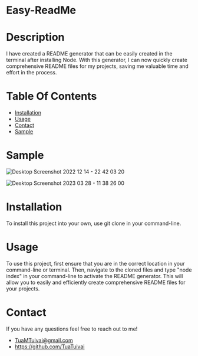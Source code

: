 # Easy-ReadMe

# Description

I have created a README generator that can be easily created in the terminal after installing Node. With this generator, I can now quickly create comprehensive README files for my projects, saving me valuable time and effort in the process.

# Table Of Contents
- [Installation](#installation)
- [Usage](#usage)
- [Contact](#contact)
- [Sample](#sample)


# Sample

![Desktop Screenshot 2022 12 14 - 22 42 03 20](https://user-images.githubusercontent.com/110849412/207792027-f8d652ba-6725-4d45-b3f4-b240b213efe1.png)

![Desktop Screenshot 2023 03 28 - 11 38 26 00](https://user-images.githubusercontent.com/110849412/228336986-9c392d76-1e7f-4858-8710-3ac5e93ecd3a.png)

# Installation

To install this project into your own, use git clone in your command-line.

# Usage

To use this project, first ensure that you are in the correct location in your command-line or terminal. Then, navigate to the cloned files and type "node index" in your command-line to activate the README generator. This will allow you to easily and efficiently create comprehensive README files for your projects.

# Contact

If you have any questions feel free to reach out to me!

* TuaMTuivai@gmail.com
* https://github.com/TuaTuivai
